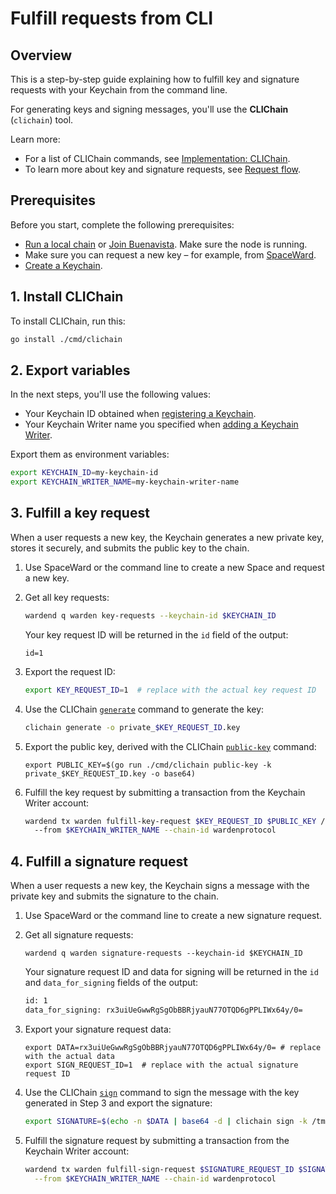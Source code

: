 ﻿---
sidebar_position: 2
---

# Fulfill requests from CLI

## Overview

This is a step-by-step guide explaining how to fulfill key and signature requests with your Keychain from the command line.

For generating keys and signing messages, you'll use the **CLIChain** (`clichain`) tool.

Learn more:

- For a list of CLIChain commands, see [Implementation: CLIChain](../implementations/clichain).
- To learn more about key and signature requests, see [Request flow](/learn/request-flow).

## Prerequisites

Before you start, complete the following prerequisites:

- [Run a local chain](/operate-a-node/run-a-local-chain) or [Join Buenavista](/operate-a-node/buenavista-testnet/join-buenavista). Make sure the node is running.
- Make sure you can request a new key – for example, from [SpaceWard](https://help.wardenprotocol.org/spaceward/manage-keys#request-a-key).
- [Create a Keychain](create-a-keychain).

## 1. Install CLIChain

To install CLIChain, run this:

```bash
go install ./cmd/clichain
```

## 2. Export variables

In the next steps, you'll use the following values:

- Your Keychain ID obtained when [registering a Keychain](create-a-keychain#2-register-a-keychain).
- Your Keychain Writer name you specified when [adding a Keychain Writer](create-a-keychain#3-add-a-keychain-writer).  

Export them as environment variables:

```bash
export KEYCHAIN_ID=my-keychain-id
export KEYCHAIN_WRITER_NAME=my-keychain-writer-name  
```

## 3. Fulfill a key request

When a user requests a new key, the Keychain generates a new private key, stores it securely, and submits the public key to the chain.

1. Use SpaceWard or the command line to create a new Space and request a new key.

2. Get all key requests: 

   ```bash
   wardend q warden key-requests --keychain-id $KEYCHAIN_ID
   ```

   Your key request ID will be returned in the `id` field of the output:

   ```
   id=1
   ```

3. Export the request ID:
   
   ```bash
   export KEY_REQUEST_ID=1  # replace with the actual key request ID
   ```

4. Use the CLIChain [`generate`](../implementations/clichain#generate-a-private-key) command to generate the key:
   
   ```bash
   clichain generate -o private_$KEY_REQUEST_ID.key
   ```

5. Export the public key, derived with the CLIChain [`public-key`](../implementations/clichain#derive-a-public-key) command:
   
   ```
   export PUBLIC_KEY=$(go run ./cmd/clichain public-key -k private_$KEY_REQUEST_ID.key -o base64)
   ```

3. Fulfill the key request by submitting a transaction from the Keychain Writer account:
   
   ```bash
   wardend tx warden fulfill-key-request $KEY_REQUEST_ID $PUBLIC_KEY /
     --from $KEYCHAIN_WRITER_NAME --chain-id wardenprotocol
   ```

## 4. Fulfill a signature request

When a user requests a new key, the Keychain signs a message with the private key and submits the signature to the chain.

1. Use SpaceWard or the command line to create a new signature request.

2. Get all signature requests:

   ```
   wardend q warden signature-requests --keychain-id $KEYCHAIN_ID
   ```
   
   Your signature request ID and data for signing will be returned in the `id`  and `data_for_signing` fields of the output:
   
   ```bash
   id: 1
   data_for_signing: rx3uiUeGwwRgSgObBBRjyauN77OTQD6gPPLIWx64y/0=
   ```

3. Export your signature request data:

   ```   
   export DATA=rx3uiUeGwwRgSgObBBRjyauN77OTQD6gPPLIWx64y/0= # replace with the actual data
   export SIGN_REQUEST_ID=1  # replace with the actual signature request ID
   ``` 

2. Use the CLIChain [`sign`](../implementations/clichain#sign-a-message) command to sign the message with the key generated in Step 3 and export the signature:
   
   ```bash
   export SIGNATURE=$(echo -n $DATA | base64 -d | clichain sign -k /tmp/key -o base64)
   ```
   
3. Fulfill the signature request by submitting a transaction from the Keychain Writer account:
   
   ```bash
   wardend tx warden fulfill-sign-request $SIGNATURE_REQUEST_ID $SIGNATURE \
     --from $KEYCHAIN_WRITER_NAME --chain-id wardenprotocol
   ```
